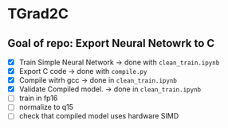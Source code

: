 # TGrad2C

## Goal of repo: Export Neural Netowrk to C

- [x] Train Simple Neural Network -> done with ```clean_train.ipynb```
- [x] Export C code -> done with  ```compile.py```
- [x] Compile witrh gcc -> done in ```clean_train.ipynb```
- [x] Validate Compiled model. -> done in ```clean_train.ipynb```
- [ ] train in fp16
- [ ] normalize to q15
- [ ] check that compiled model uses hardware SIMD

